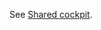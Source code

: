 <!--
    SPDX-FileCopyrightText: Copyright (C) swift Project Community / Contributors
    SPDX-License-Identifier: GFDL-1.3-only
-->

See [Shared cockpit](./../../documentation/flying/shared_cockpit.md).
